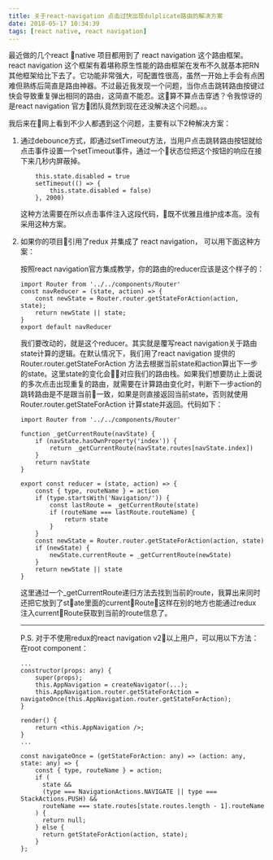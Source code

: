 ```yaml
---
title: 关于react-navigation 点击过快出现dulplicate路由的解决方案
date: 2018-05-17 10:34:39
tags: [react native, react navigation]
---
```


最近做的几个react native 项目都用到了 react navigation 这个路由框架。react navigation 这个框架有着堪称原生性能的路由框架在发布不久就基本把RN其他框架给比下去了。它功能非常强大，可配置性很高，虽然一开始上手会有点困难但熟练后简直是路由神器。不过最近我发现一个问题，当你点击跳转路由按键过快会导致重复弹出相同的路由，这简直不能忍。这算不算点击穿透？令我惊讶的是react navigation 官方团队竟然到现在还没解决这个问题。。。

我后来在网上看到不少人都遇到这个问题，主要有以下2种解决方案：

1. 通过debounce方式，即通过setTimeout方法，当用户点击跳转路由按钮就给点击事件设置一个setTimeout事件，通过一个状态位把这个按钮的响应在接下来几秒内屏蔽掉。  
    ```
        this.state.disabled = true
        setTimeout(() => {  
            this.state.disabled = false)  
        }, 2000)
    ```
    这种方法需要在所以点击事件注入这段代码，既不优雅且维护成本高。没有采用这种方案。  


2. 如果你的项目引用了redux 并集成了 react navigation， 可以用下面这种方案：  

    按照react navigation官方集成教学，你的路由的reducer应该是这个样子的：
    ```
    import Router from '../../components/Router'
    const navReducer = (state, action) => {
        const newState = Router.router.getStateForAction(action, state);
        return newState || state;
    }
    export default navReducer
    ```
    我们要改动的，就是这个reducer。其实就是覆写react navigation关于路由state计算的逻辑。在默认情况下，我们用了react navigation 提供的Router.router.getStateForAction 方法去根据当前state和action算出下一步的state。这里state的变化会对应我们的路由栈。如果我们想要防止上面说的多次点击出现重复的路由，就需要在计算路由变化时，判断下一步action的跳转路由是不是跟当前一致，如果是则直接返回当前state，否则就使用Router.router.getStateForAction 计算state并返回。代码如下：
    ```
    import Router from '../../components/Router'

    function _getCurrentRoute(navState) {
        if (navState.hasOwnProperty('index')) {
            return _getCurrentRoute(navState.routes[navState.index])
        }
        return navState
    }

    export const reducer = (state, action) => {
        const { type, routeName } = action
        if (type.startsWith('Navigation/')) {
            const lastRoute = _getCurrentRoute(state)
            if (routeName === lastRoute.routeName) {
                return state
            }
        }
        const newState = Router.router.getStateForAction(action, state)
        if (newState) {
            newState.currentRoute = _getCurrentRoute(newState)
        }
        return newState || state
    }
    ```
    这里通过一个_getCurrentRoute递归方法去找到当前的route，我算出来同时还把它放到了state里面的currentRoute，这样在别的地方也能通过redux 注入currentRoute获取到当前的route信息了。

    ---------------------------

    P.S.
    对于不使用redux的react navigation v2以上用户，可以用以下方法：
    在root component：
    ```
    ...
    constructor(props: any) {
        super(props);
        this.AppNavigation = createNavigator(...);
        this.AppNavigation.router.getStateForAction = navigateOnce(this.AppNavigation.router.getStateForAction);
    }

    render() {
        return <this.AppNavigation />;
    }
    ...

    const navigateOnce = (getStateForAction: any) => (action: any, state: any) => {
        const { type, routeName } = action;
        if (
          state &&
          (type === NavigationActions.NAVIGATE || type === StackActions.PUSH) &&
          routeName === state.routes[state.routes.length - 1].routeName
        ) {
          return null;
        } else {
          return getStateForAction(action, state);
        }
    };
    ```